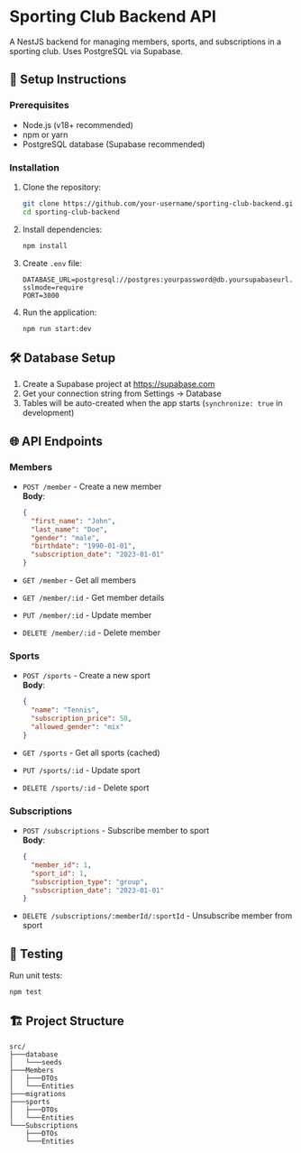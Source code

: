 
# Sporting Club Backend API

A NestJS backend for managing members, sports, and subscriptions in a sporting club. Uses PostgreSQL via Supabase.

## 🚀 Setup Instructions

### Prerequisites
- Node.js (v18+ recommended)
- npm or yarn
- PostgreSQL database (Supabase recommended)

### Installation
1. Clone the repository:
   ```bash
   git clone https://github.com/your-username/sporting-club-backend.git
   cd sporting-club-backend
   ```

2. Install dependencies:
   ```bash
   npm install
   ```

3. Create `.env` file:
   ```env
   DATABASE_URL=postgresql://postgres:yourpassword@db.yoursupabaseurl.supabase.co:5432/postgres?sslmode=require
   PORT=3000
   ```

4. Run the application:
   ```bash
   npm run start:dev
   ```

## 🛠️ Database Setup
1. Create a Supabase project at https://supabase.com
2. Get your connection string from Settings → Database
3. Tables will be auto-created when the app starts (`synchronize: true` in development)

## 🌐 API Endpoints

### Members
- `POST /member` - Create a new member  
  **Body**: 
  ```json
  {
    "first_name": "John",
    "last_name": "Doe",
    "gender": "male",
    "birthdate": "1990-01-01",
    "subscription_date": "2023-01-01"
  }
  ```

- `GET /member` - Get all members
- `GET /member/:id` - Get member details
- `PUT /member/:id` - Update member
- `DELETE /member/:id` - Delete member

### Sports
- `POST /sports` - Create a new sport  
  **Body**:
  ```json
  {
    "name": "Tennis",
    "subscription_price": 50,
    "allowed_gender": "mix"
  }
  ```

- `GET /sports` - Get all sports (cached)
- `PUT /sports/:id` - Update sport
- `DELETE /sports/:id` - Delete sport

### Subscriptions
- `POST /subscriptions` - Subscribe member to sport  
  **Body**:
  ```json
  {
    "member_id": 1,
    "sport_id": 1,
    "subscription_type": "group",
    "subscription_date": "2023-01-01"
  }
  ```

- `DELETE /subscriptions/:memberId/:sportId` - Unsubscribe member from sport

## 🧪 Testing
Run unit tests:
```bash
npm test
```

## 🏗️ Project Structure
```
src/
├───database
│   └───seeds
├───Members
│   ├───DTOs
│   └───Entities
├───migrations
├───sports
│   ├───DTOs
│   └───Entities
└───Subscriptions
    ├───DTOs
    └───Entities
```





